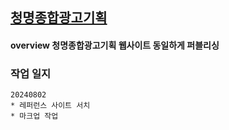 ## [청명종합광고기획](https://cmcm.co.kr/)
#### overview 청명종합광고기획 웹사이트 동일하게 퍼블리싱

### 작업 일지
```
20240802
* 레퍼런스 사이트 서치
* 마크업 작업
```

